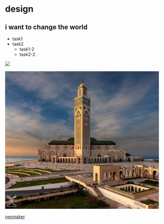 # design
## i want to change the world
* task1
* task2
    * task1-2
    * task2-2

![](https://gitlab.com/picbed/bed/uploads/75985eac80cb11269120d0283ce6a8a5/logo.png)


![](img4/867ce91f62feb7ba78329d7b0fd9812c.jpg)


[nexmaker](www.nexmaker.com)